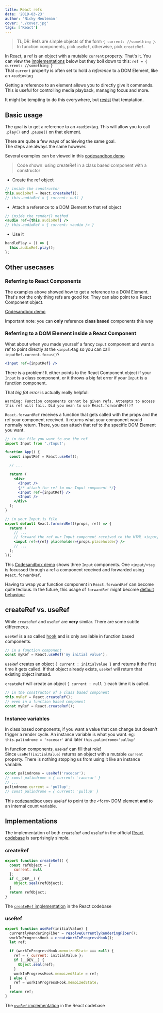 ```yaml
---
title: React refs
date: '2019-03-23'
author: 'Nicky Meuleman'
cover: './cover.jpg'
tags: ['React']
---
```


<!-- Cover photo of two reference monitors. A funny joke, as you will undoubtedly agree. -->

> TL;DR: Refs are simple objects of the form `{ current: //something }`. In function components, pick `useRef`, otherwise, pick `createRef`.

In React, a ref is an object with a mutable `current` property.
That's it. You can view the [implementations](#implementations) below but they boil down to this: `ref = { current: //something }`  
That `current` property is often set to hold a _reference_ to a DOM Element, like an `<audio>`tag

Getting a reference to an element allows you to directly give it commands.
This is useful for controlling media playback, managing focus and more.

It might be tempting to do this everywhere, but [resist](https://reactjs.org/docs/refs-and-the-dom.html#dont-overuse-refs) that temptation.

## Basic usage

The goal is to get a reference to an `<audio>`tag.
This will allow you to call `.play()` and `.pause()` on that element.

There are quite a few ways of achieving the same goal.  
The steps are always the same however.

Several examples can be viewed in this [codesandbox demo](https://codesandbox.io/s/4jzlzr7937)

> Code shown: using createRef in a class based component with a constructor

- Create the ref object

```jsx
// inside the constructor
this.audioRef = React.createRef();
// this.audioRef = { current: null }
```

- Attach a reference to a DOM Element to that ref object

```jsx
// inside the render() method
<audio ref={this.audioRef} />
// this.audioRef = { current: <audio /> }
```

- Use it

```jsx
handlePlay = () => {
  this.audioRef.play();
};
```

## Other usecases

### Referring to React Components

The examples above showed how to get a reference to a DOM Element.
That's not the only thing refs are good for. They can also point to a React Component object.

[Codesandbox demo](https://codesandbox.io/s/9jxqj20wqo?expanddevtools=1&fontsize=14&module=%2Fsrc%2FParentComponent.js&moduleview=1)

Important note: you can **only** reference **class based** components this way

### Referring to a DOM Element inside a React Component

What about when you made yourself a fancy `Input` component and want a ref to point directly at the `<input>`tag so you can call `inputRef.current.focus()`?

```jsx
<Input ref={inputRef} />
```

There is a problem! It either points to the React Component object if your `Input` is a class component, or it throws a big fat error if your `Input` is a function component.

That _big fat error_ is actually really helpful:

```
Warning: Function components cannot be given refs. Attempts to access this ref will fail. Did you mean to use React.forwardRef()?
```

`React.forwardRef` receives a function that gets called with the props and the ref your component received. It returns what your component would normally return. There, you can attach that ref to the specific DOM Element you want.

```jsx
// in the file you want to use the ref
import Input from './Input';

function App() {
  const inputRef = React.useRef();

  // ...

  return (
    <div>
      <Input />
      {/* attach the ref to our Input component */}
      <Input ref={inputRef} />
      <Input />
    </div>
  );
}

// in your Input.js file
export default React.forwardRef((props, ref) => {
  return (
    // ...
    // forward the ref our Input component received to the HTML <input/>tag
    <input ref={ref} placeholder={props.placeholder} />
    // ...
  );
});
```

This [Codesandbox demo](https://codesandbox.io/s/pyqq0o9mk7) shows three `Input` components.
One `<input/>tag` is focussed through a ref a component received and forwarded using `React.forwardRef`.

Having to wrap your function component in `React.forwardRef` can become quite tedious.
In the future, this usage of `forwardRef` might become [default behaviour](https://twitter.com/dan_abramov/status/1109512531209584640)

## createRef vs. useRef

While `createRef` and `useRef` are **very** similar. There are some subtle differences.

`useRef` is a so called [hook](https://reactjs.org/docs/hooks-intro.html) and is only available in function based components.

```js
// in a function component
const myRef = React.useRef('my initial value');
```

`useRef` creates an object `{ current : initialValue }` and returns it the first time it gets called. If that object already exists, `useRef` will return that existing object instead.

`createRef` will create an object `{ current : null }` each time it is called.

```js
// in the constructor of a class based component
this.myRef = React.createRef();
// even in a function based component
const myRef = React.createRef();
```

### Instance variables

In class based components, if you want a value that can change but doesn't trigger a render cycle. An instance variable is what you want. eg: `this.palindrome = 'racecar'` and later `this.palindrome='pullup'`

In function components, `useRef` can fill that role!  
Since `useRef(initialValue)` returns an object with a mutable `current` property.
There is nothing stopping us from using it like an instance variable.

```js
const palindrome = useRef('racecar');
// const palindrome = { current: 'racecar' }
// ...
palindrome.current = 'pullup';
// const palindrome = { current: 'pullup' }
```

This [codesandbox](https://codesandbox.io/s/vmwxjnv433) uses `useRef` to point to the `<form>` DOM element **and** to an internal count variable.

## Implementations

The implementation of both `createRef` and `useRef` in the official [React codebase](https://github.com/facebook/react) is surprisingly simple.

### createRef

```js
export function createRef() {
  const refObject = {
    current: null
  };
  if (__DEV__) {
    Object.seal(refObject);
  }
  return refObject;
}
```

The [`createRef` implementation](https://github.com/facebook/react/blob/f33e5790b83dc1ae41b2b7d59d53420e7c8383aa/packages/react/src/ReactCreateRef.js) in the React codebase

### useRef

```js
export function useRef(initialValue) {
  currentlyRenderingFiber = resolveCurrentlyRenderingFiber();
  workInProgressHook = createWorkInProgressHook();
  let ref;

  if (workInProgressHook.memoizedState === null) {
    ref = { current: initialValue };
    if (__DEV__) {
      Object.seal(ref);
    }
    workInProgressHook.memoizedState = ref;
  } else {
    ref = workInProgressHook.memoizedState;
  }
  return ref;
}
```

The [`useRef` implementation](https://github.com/facebook/react/blob/8482cbe22d1a421b73db602e1f470c632b09f693/packages/react-reconciler/src/ReactFiberHooks.js#L500-L515) in the React codebase
